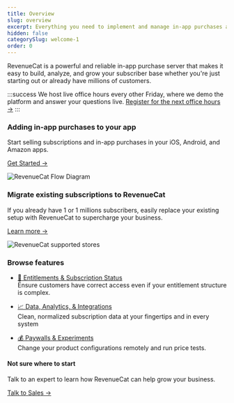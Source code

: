 ```yaml
---
title: Overview
slug: overview
excerpt: Everything you need to implement and manage in-app purchases and subscriptions
hidden: false
categorySlug: welcome-1
order: 0
---
```


RevenueCat is a powerful and reliable in-app purchase server that makes it easy to build, analyze, and grow your subscriber base whether you're just starting out or already have millions of customers.

:::success
We host live office hours every other Friday, where we demo the platform and answer your questions live. [Register for the next office hours →](https://app.livestorm.co/revenuecat/live-revenuecat-demo?type=detailed)
:::

### Adding in-app purchases to your app

Start selling subscriptions and in-app purchases in your iOS, Android, and Amazon apps.

[Get Started →](/welcome/building-new)

![RevenueCat Flow Diagram](https://revenuecat.dreamhosters.com/wp-content/uploads/2023/11/Powering-existing-subscriptions-with-RevenueCat-1.png)

### Migrate existing subscriptions to RevenueCat

If you already have 1 or 1 millions subscribers, easily replace your existing setup with RevenueCat to supercharge your business.

[Learn more →](/welcome/existing-apps)

![RevenueCat supported stores](https://revenuecat.dreamhosters.com/wp-content/uploads/2023/11/Powering-existing-subscriptions-with-RevenueCat.png)

### Browse features

- [🔑 Entitlements & Subscription Status](/getting-started/entitlements)<br />
  Ensure customers have correct access even if your entitlement structure is complex.

- [📈 Data, Analytics, & Integrations](/integrations/third-party-integrations)<br />
  Clean, normalized subscription data at your fingertips and in every system

- [💰 Paywalls & Experiments](/tools/experiments-v1)<br />
  Change your product configurations remotely and run price tests.

#### Not sure where to start

Talk to an expert to learn how RevenueCat can help grow your business.

[Talk to Sales →](https://www.revenuecat.com/talk-to-sales/)
